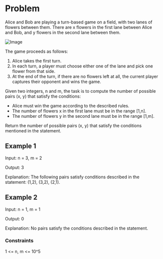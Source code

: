 # Problem

Alice and Bob are playing a turn-based game on a field, with two lanes of flowers between them. There are x flowers in the first lane between Alice and Bob, and y flowers in the second lane between them.

![Image](https://assets.leetcode.com/uploads/2025/08/27/3021.png)

The game proceeds as follows:

1. Alice takes the first turn.
2. In each turn, a player must choose either one of the lane and pick one flower from that side.
3. At the end of the turn, if there are no flowers left at all, the current player captures their opponent and wins the game.

Given two integers, n and m, the task is to compute the number of possible pairs (x, y) that satisfy the conditions:

- Alice must win the game according to the described rules.
- The number of flowers x in the first lane must be in the range [1,n].
- The number of flowers y in the second lane must be in the range [1,m].

Return the number of possible pairs (x, y) that satisfy the conditions mentioned in the statement.

## Example 1

Input: n = 3, m = 2

Output: 3

Explanation: The following pairs satisfy conditions described in the statement: (1,2), (3,2), (2,1).

## Example 2

Input: n = 1, m = 1

Output: 0

Explanation: No pairs satisfy the conditions described in the statement.
 
### Constraints

1 <= n, m <= 10^5
